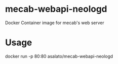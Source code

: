 # mecab-webapi-neologd
Docker Container image for mecab's web server

# Usage
docker run -p 80:80 asalato/mecab-webapi-neologd
